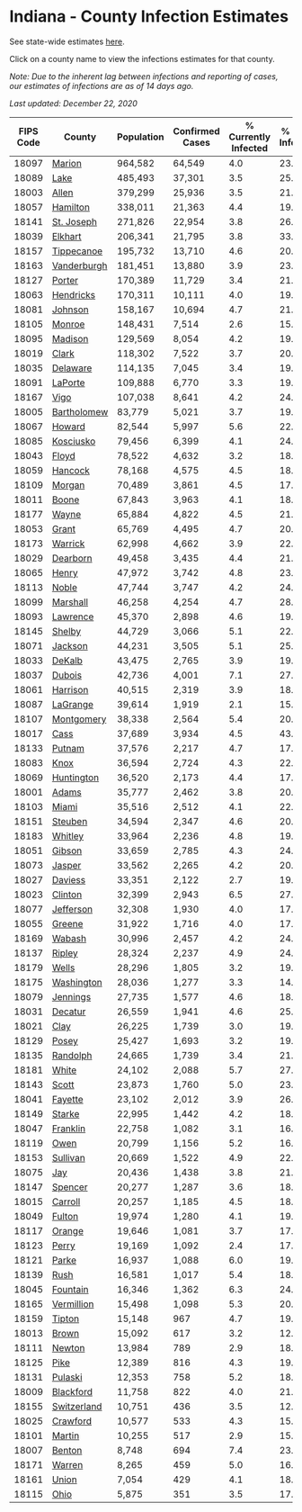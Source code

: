 # Indiana - County Infection Estimates

See state-wide estimates [here](/infections/us-in).

Click on a county name to view the infections estimates for that county.

*Note: Due to the inherent lag between infections and reporting of cases, our estimates of infections are as of 14 days ago.*

*Last updated: December 22, 2020*

|   FIPS Code |                     County |   Population |   Confirmed Cases |   % Currently Infected |   % Total Infected |
|-------------|----------------------------|--------------|-------------------|------------------------|--------------------|
|       18097 |           [Marion](marion) |      964,582 |            64,549 |                    4.0 |               23.0 |
|       18089 |               [Lake](lake) |      485,493 |            37,301 |                    3.5 |               25.1 |
|       18003 |             [Allen](allen) |      379,299 |            25,936 |                    3.5 |               21.3 |
|       18057 |       [Hamilton](hamilton) |      338,011 |            21,363 |                    4.4 |               19.7 |
|       18141 |   [St. Joseph](st.-joseph) |      271,826 |            22,954 |                    3.8 |               26.6 |
|       18039 |         [Elkhart](elkhart) |      206,341 |            21,795 |                    3.8 |               33.3 |
|       18157 |   [Tippecanoe](tippecanoe) |      195,732 |            13,710 |                    4.6 |               20.9 |
|       18163 | [Vanderburgh](vanderburgh) |      181,451 |            13,880 |                    3.9 |               23.0 |
|       18127 |           [Porter](porter) |      170,389 |            11,729 |                    3.4 |               21.1 |
|       18063 |     [Hendricks](hendricks) |      170,311 |            10,111 |                    4.0 |               19.5 |
|       18081 |         [Johnson](johnson) |      158,167 |            10,694 |                    4.7 |               21.9 |
|       18105 |           [Monroe](monroe) |      148,431 |             7,514 |                    2.6 |               15.4 |
|       18095 |         [Madison](madison) |      129,569 |             8,054 |                    4.2 |               19.7 |
|       18019 |             [Clark](clark) |      118,302 |             7,522 |                    3.7 |               20.0 |
|       18035 |       [Delaware](delaware) |      114,135 |             7,045 |                    3.4 |               19.2 |
|       18091 |         [LaPorte](laporte) |      109,888 |             6,770 |                    3.3 |               19.2 |
|       18167 |               [Vigo](vigo) |      107,038 |             8,641 |                    4.2 |               24.0 |
|       18005 | [Bartholomew](bartholomew) |       83,779 |             5,021 |                    3.7 |               19.4 |
|       18067 |           [Howard](howard) |       82,544 |             5,997 |                    5.6 |               22.4 |
|       18085 |     [Kosciusko](kosciusko) |       79,456 |             6,399 |                    4.1 |               24.4 |
|       18043 |             [Floyd](floyd) |       78,522 |             4,632 |                    3.2 |               18.7 |
|       18059 |         [Hancock](hancock) |       78,168 |             4,575 |                    4.5 |               18.6 |
|       18109 |           [Morgan](morgan) |       70,489 |             3,861 |                    4.5 |               17.1 |
|       18011 |             [Boone](boone) |       67,843 |             3,963 |                    4.1 |               18.6 |
|       18177 |             [Wayne](wayne) |       65,884 |             4,822 |                    4.5 |               21.8 |
|       18053 |             [Grant](grant) |       65,769 |             4,495 |                    4.7 |               20.9 |
|       18173 |         [Warrick](warrick) |       62,998 |             4,662 |                    3.9 |               22.5 |
|       18029 |       [Dearborn](dearborn) |       49,458 |             3,435 |                    4.4 |               21.6 |
|       18065 |             [Henry](henry) |       47,972 |             3,742 |                    4.8 |               23.6 |
|       18113 |             [Noble](noble) |       47,744 |             3,747 |                    4.2 |               24.3 |
|       18099 |       [Marshall](marshall) |       46,258 |             4,254 |                    4.7 |               28.3 |
|       18093 |       [Lawrence](lawrence) |       45,370 |             2,898 |                    4.6 |               19.8 |
|       18145 |           [Shelby](shelby) |       44,729 |             3,066 |                    5.1 |               22.6 |
|       18071 |         [Jackson](jackson) |       44,231 |             3,505 |                    5.1 |               25.7 |
|       18033 |           [DeKalb](dekalb) |       43,475 |             2,765 |                    3.9 |               19.0 |
|       18037 |           [Dubois](dubois) |       42,736 |             4,001 |                    7.1 |               27.8 |
|       18061 |       [Harrison](harrison) |       40,515 |             2,319 |                    3.9 |               18.2 |
|       18087 |       [LaGrange](lagrange) |       39,614 |             1,919 |                    2.1 |               15.4 |
|       18107 |   [Montgomery](montgomery) |       38,338 |             2,564 |                    5.4 |               20.7 |
|       18017 |               [Cass](cass) |       37,689 |             3,934 |                    4.5 |               43.7 |
|       18133 |           [Putnam](putnam) |       37,576 |             2,217 |                    4.7 |               17.9 |
|       18083 |               [Knox](knox) |       36,594 |             2,724 |                    4.3 |               22.2 |
|       18069 |   [Huntington](huntington) |       36,520 |             2,173 |                    4.4 |               17.4 |
|       18001 |             [Adams](adams) |       35,777 |             2,462 |                    3.8 |               20.4 |
|       18103 |             [Miami](miami) |       35,516 |             2,512 |                    4.1 |               22.0 |
|       18151 |         [Steuben](steuben) |       34,594 |             2,347 |                    4.6 |               20.2 |
|       18183 |         [Whitley](whitley) |       33,964 |             2,236 |                    4.8 |               19.7 |
|       18051 |           [Gibson](gibson) |       33,659 |             2,785 |                    4.3 |               24.5 |
|       18073 |           [Jasper](jasper) |       33,562 |             2,265 |                    4.2 |               20.4 |
|       18027 |         [Daviess](daviess) |       33,351 |             2,122 |                    2.7 |               19.8 |
|       18023 |         [Clinton](clinton) |       32,399 |             2,943 |                    6.5 |               27.6 |
|       18077 |     [Jefferson](jefferson) |       32,308 |             1,930 |                    4.0 |               17.8 |
|       18055 |           [Greene](greene) |       31,922 |             1,716 |                    4.0 |               17.1 |
|       18169 |           [Wabash](wabash) |       30,996 |             2,457 |                    4.2 |               24.2 |
|       18137 |           [Ripley](ripley) |       28,324 |             2,237 |                    4.9 |               24.9 |
|       18179 |             [Wells](wells) |       28,296 |             1,805 |                    3.2 |               19.2 |
|       18175 |   [Washington](washington) |       28,036 |             1,277 |                    3.3 |               14.0 |
|       18079 |       [Jennings](jennings) |       27,735 |             1,577 |                    4.6 |               18.1 |
|       18031 |         [Decatur](decatur) |       26,559 |             1,941 |                    4.6 |               25.3 |
|       18021 |               [Clay](clay) |       26,225 |             1,739 |                    3.0 |               19.9 |
|       18129 |             [Posey](posey) |       25,427 |             1,693 |                    3.2 |               19.9 |
|       18135 |       [Randolph](randolph) |       24,665 |             1,739 |                    3.4 |               21.5 |
|       18181 |             [White](white) |       24,102 |             2,088 |                    5.7 |               27.1 |
|       18143 |             [Scott](scott) |       23,873 |             1,760 |                    5.0 |               23.0 |
|       18041 |         [Fayette](fayette) |       23,102 |             2,012 |                    3.9 |               26.8 |
|       18149 |           [Starke](starke) |       22,995 |             1,442 |                    4.2 |               18.8 |
|       18047 |       [Franklin](franklin) |       22,758 |             1,082 |                    3.1 |               16.3 |
|       18119 |               [Owen](owen) |       20,799 |             1,156 |                    5.2 |               16.7 |
|       18153 |       [Sullivan](sullivan) |       20,669 |             1,522 |                    4.9 |               22.1 |
|       18075 |                 [Jay](jay) |       20,436 |             1,438 |                    3.8 |               21.5 |
|       18147 |         [Spencer](spencer) |       20,277 |             1,287 |                    3.6 |               18.5 |
|       18015 |         [Carroll](carroll) |       20,257 |             1,185 |                    4.5 |               18.0 |
|       18049 |           [Fulton](fulton) |       19,974 |             1,280 |                    4.1 |               19.7 |
|       18117 |           [Orange](orange) |       19,646 |             1,081 |                    3.7 |               17.9 |
|       18123 |             [Perry](perry) |       19,169 |             1,092 |                    2.4 |               17.4 |
|       18121 |             [Parke](parke) |       16,937 |             1,088 |                    6.0 |               19.3 |
|       18139 |               [Rush](rush) |       16,581 |             1,017 |                    5.4 |               18.6 |
|       18045 |       [Fountain](fountain) |       16,346 |             1,362 |                    6.3 |               24.8 |
|       18165 |   [Vermillion](vermillion) |       15,498 |             1,098 |                    5.3 |               20.5 |
|       18159 |           [Tipton](tipton) |       15,148 |               967 |                    4.7 |               19.1 |
|       18013 |             [Brown](brown) |       15,092 |               617 |                    3.2 |               12.5 |
|       18111 |           [Newton](newton) |       13,984 |               789 |                    2.9 |               18.6 |
|       18125 |               [Pike](pike) |       12,389 |               816 |                    4.3 |               19.0 |
|       18131 |         [Pulaski](pulaski) |       12,353 |               758 |                    5.2 |               18.6 |
|       18009 |     [Blackford](blackford) |       11,758 |               822 |                    4.0 |               21.3 |
|       18155 | [Switzerland](switzerland) |       10,751 |               436 |                    3.5 |               12.6 |
|       18025 |       [Crawford](crawford) |       10,577 |               533 |                    4.3 |               15.5 |
|       18101 |           [Martin](martin) |       10,255 |               517 |                    2.9 |               15.3 |
|       18007 |           [Benton](benton) |        8,748 |               694 |                    7.4 |               23.9 |
|       18171 |           [Warren](warren) |        8,265 |               459 |                    5.0 |               16.3 |
|       18161 |             [Union](union) |        7,054 |               429 |                    4.1 |               18.1 |
|       18115 |               [Ohio](ohio) |        5,875 |               351 |                    3.5 |               17.5 |